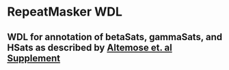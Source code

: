 # RepeatMasker WDL 
## WDL for annotation of betaSats, gammaSats, and HSats as described by [Altemose et. al Supplement](https://pubmed.ncbi.nlm.nih.gov/35357911/)

